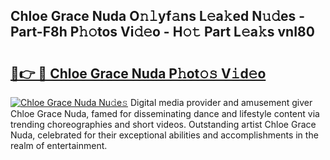 ## Chloe Grace Nuda O𝚗𝚕yf𝚊ns L𝚎a𝚔ed N𝚞𝚍es - Part-F8h P𝚑𝚘tos Vi𝚍𝚎o - H𝚘𝚝 Part L𝚎a𝚔s vnI80

# <h2><a href="http://kfa0wq.oniu.top/?m=Chloe+Grace+Nuda">🔗👉 🔴 Chloe Grace Nuda P𝚑ot𝚘𝚜 V𝚒d𝚎o</a></h2>

[![Chloe Grace Nuda Nu𝚍e𝚜](https://i.imgur.com/0qMVB7G.gif)](http://kfa0wq.oniu.top/?m=Chloe+Grace+Nuda)
Digital media provider and amusement giver Chloe Grace Nuda, famed for disseminating dance and lifestyle content via trending choreographies and short videos. Outstanding artist Chloe Grace Nuda, celebrated for their exceptional abilities and accomplishments in the realm of entertainment.  
